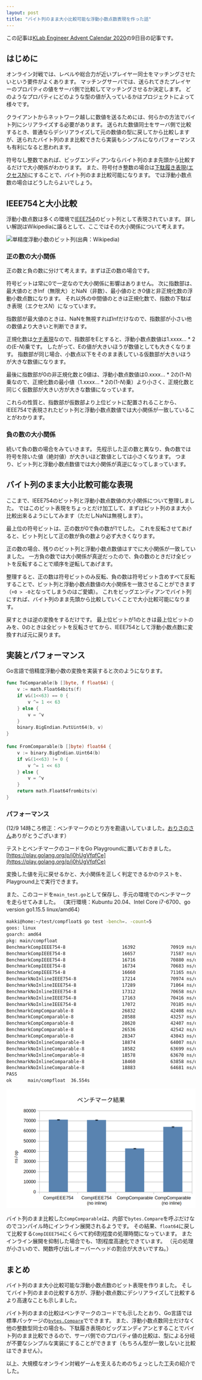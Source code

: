 ```yaml
---
layout: post
title: "バイト列のまま大小比較可能な浮動小数点数表現を作った話"
---
```


この記事は[KLab Engineer Advent Calendar 2020](https://qiita.com/advent-calendar/2020/klab)の9日目の記事です。

## はじめに

オンライン対戦では、レベルや総合力が近いプレイヤー同士をマッチングさせたいという要件がよくあります。
マッチングサーバでは、送られてきたプレイヤーのプロパティの値をサーバ側で比較してマッチングさせるか決定します。
どのようなプロパティにどのような型の値が入っているかはプロジェクトによって様々です。

クライアントからネットワーク越しに数値を送るためには、何らかの方法でバイト列にシリアライズする必要があります。
送られた数値同士をサーバ側で比較するとき、普通ならデシリアライズして元の数値の型に戻してから比較しますが、送られたバイト列のまま比較できたら実装もシンプルになりパフォーマンスも有利になると思われます。

符号なし整数であれば、ビッグエンディアンならバイト列のまま先頭から比較するだけで大小関係がわかります。
また、符号付き整数の場合は[下駄履き表現(エクセスN)](https://ja.wikipedia.org/wiki/%E7%AC%A6%E5%8F%B7%E4%BB%98%E6%95%B0%E5%80%A4%E8%A1%A8%E7%8F%BE#%E3%82%A8%E3%82%AF%E3%82%BB%E3%82%B9N)にすることで、バイト列のまま比較可能になります。
では浮動小数点数の場合はどうしたらよいでしょう。

## IEEE754と大小比較

浮動小数点数は多くの環境で[IEEE754](https://ja.wikipedia.org/wiki/IEEE_754)のビット列として表現されています。
詳しい解説はWikipediaに譲るとして、ここではその大小関係について考えます。

![単精度浮動小数のビット列(出典：Wikipedia)](https://upload.wikimedia.org/wikipedia/commons/d/d2/Float_example.svg)

### 正の数の大小関係

正の数と負の数に分けて考えます。まずは正の数の場合です。

符号ビットは常に0で一定なので大小関係に影響はありません。
次に指数部は、最大値のときInf（無限大）とNaN（非数）、最小値のとき0値と非正規化数の浮動小数点数になります。
それ以外の中間値のときは正規化数で、指数の下駄ばき表現（エクセス*N*）になっています。

指数部が最大値のときは、NaNを無視すればInfだけなので、指数部が小さい他の数値より大きいと判断できます。

正規化数は[ケチ表現](https://ja.wikipedia.org/wiki/%E4%BB%AE%E6%95%B0#%E4%BB%AE%E6%95%B0%E3%81%A8_hidden_bit)なので、指数部をEとすると、浮動小数点数値は1.xxxx… * 2の(E-*N*)乗です。
したがって、Eの値が大きいほうが数値としても大きくなります。
指数部が同じ場合、小数点以下をそのまま表している仮数部が大きいほうが大きな数値になります。

最後に指数部が0の非正規化数と0値は、浮動小数点数値は0.xxxx… * 2の(1-_N_)乗なので、正規化数の最小値（1.xxxx… * 2の(1-_N_)乗）より小さく、正規化数と同じく仮数部が大きい方が大きな数値になっています。

これらの性質と、指数部が仮数部より上位ビットに配置されることから、IEEE754で表現されたビット列と浮動小数点数値では大小関係が一致していることがわかります。

### 負の数の大小関係

続いて負の数の場合をみていきます。
先程示した正の数と異なり、負の数では符号を除いた値（絶対値）が大きいほど数値としては小さくなります。
つまり、ビット列と浮動小数点数値では大小関係が真逆になってしまっています。

## バイト列のまま大小比較可能な表現

ここまで、IEEE754のビット列と浮動小数点数値の大小関係について整理しました。
ではこのビット表現をちょっとだけ加工して、まずはビット列のまま大小比較出来るようにしてみます（ただしNaNは無視します）。

最上位の符号ビットは、正の数が0で負の数が1でした。
これを反転させてあげると、ビット列として正の数が負の数より必ず大きくなります。

正の数の場合、残りのビット列と浮動小数点数値はすでに大小関係が一致していました。
一方負の数では大小関係が真逆だったので、負の数のときだけ全ビットを反転することで順序を逆転してあげます。

整理すると、正の数は符号ビットのみ反転、負の数は符号ビット含めすべて反転することで、ビット列と浮動小数点数値の大小関係を一致させることができます（`+0 > -0`となってしまうのはご愛嬌）。
これをビッグエンディアンでバイト列にすれば、バイト列のまま先頭から比較していくことで大小比較可能になります。

戻すときは逆の変換をするだけです。
最上位ビットが1のときは最上位ビットのみを、0のときは全ビットを反転させてから、IEEE754として浮動小数点数に変換すれば元に戻ります。

## 実装とパフォーマンス

Go言語で倍精度浮動小数の変換を実装すると次のようになります。

```go
func ToComparable(b []byte, f float64) {
	v := math.Float64bits(f)
	if v&(1<<63) == 0 {
		v ^= 1 << 63
	} else {
		v = ^v
	}
	binary.BigEndian.PutUint64(b, v)
}

func FromComparable(b []byte) float64 {
	v := binary.BigEndian.Uint64(b)
	if v&(1<<63) != 0 {
		v ^= 1 << 63
	} else {
		v = ^v
	}
	return math.Float64frombits(v)
}
```

### パフォーマンス

(12/9 14時ころ修正：ベンチマークのとり方を勘違いしていました。[おりさのさん](https://twitter.com/orisano/status/1336510567108898818)ありがとうございます）

テストとベンチマークのコードをGo Playgroundに置いておきました。
[https://play.golang.org/p/j0hUgVfqfCe](https://play.golang.org/p/j0hUgVfqfCe)

変換した値を元に戻せるかと、大小関係を正しく判定できるかのテストを、Playground上で実行できます。

また、このコードを`main_test.go`として保存し、手元の環境でのベンチマークを走らせてみました。
（実行環境：Kubuntu 20.04、Intel Core i7-6700、go version go1.15.5 linux/amd64）

```bash
makki@home:~/test/compfloat$ go test -bench=. -count=5
goos: linux
goarch: amd64
pkg: main/compfloat
BenchmarkCompIEEE754-8                     16392             70919 ns/op
BenchmarkCompIEEE754-8                     16657             71587 ns/op
BenchmarkCompIEEE754-8                     16716             70880 ns/op
BenchmarkCompIEEE754-8                     16734             70683 ns/op
BenchmarkCompIEEE754-8                     16660             71165 ns/op
BenchmarkNoInlineIEEE754-8                 17214             70974 ns/op
BenchmarkNoInlineIEEE754-8                 17289             71064 ns/op
BenchmarkNoInlineIEEE754-8                 17312             70658 ns/op
BenchmarkNoInlineIEEE754-8                 17163             70416 ns/op
BenchmarkNoInlineIEEE754-8                 17072             70185 ns/op
BenchmarkCompComparable-8                  26832             42408 ns/op
BenchmarkCompComparable-8                  28588             43257 ns/op
BenchmarkCompComparable-8                  28620             42407 ns/op
BenchmarkCompComparable-8                  26536             42542 ns/op
BenchmarkCompComparable-8                  28347             43043 ns/op
BenchmarkNoInlineComparable-8              18874             64007 ns/op
BenchmarkNoInlineComparable-8              18582             63699 ns/op
BenchmarkNoInlineComparable-8              18578             63670 ns/op
BenchmarkNoInlineComparable-8              18460             63858 ns/op
BenchmarkNoInlineComparable-8              18883             64681 ns/op
PASS
ok      main/compfloat  36.554s
```

![ベンチマーク結果](/images/2020-12-09/benchmark.png)

バイト列のまま比較した`CompComparable`は、内部で`bytes.Compare`を呼ぶだけなのでコンパイル時にインライン展開されるようです。
その結果、`float64`に戻して比較する`CompIEEE754`にくらべて約6割程度の処理時間になっています。
またインライン展開を抑制した場合でも、1割程度高速化できています。
（元の処理が小さいので、関数呼び出しオーバーヘッドの割合が大きいですね。）

## まとめ

バイト列のまま大小比較可能な浮動小数点数のビット表現を作りました。
そしてバイト列のままの比較する方が、浮動小数点数にデシリアライズして比較するより高速なことも示しました。

バイト列のままの比較はベンチマークのコードでも示したとおり、Go言語では標準パッケージの[`bytes.Compare`](https://golang.org/pkg/bytes/#Compare)でできます。
また、浮動小数点数同士だけなく他の整数型同士の場合も、下駄履き表現のビッグエンディアンとすることでバイト列のまま比較できるので、サーバ側でのプロパティ値の比較は、型による分岐が不要なシンプルな実装にすることができます（もちろん型が一致しないと比較はできません）。

以上、大規模なオンライン対戦ゲームを支えるためのちょっとした工夫の紹介でした。
